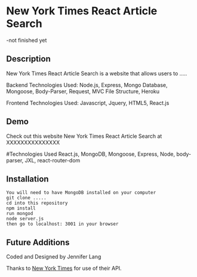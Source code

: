 # New York Times React Article Search

-not finished yet



## Description

New York Times React Article Search is a website that allows users to .....

Backend Technologies Used:  Node.js, Express, Mongo Database, Mongoose, Body-Parser, Request,  MVC File Structure, Heroku

Frontend Technologies Used: Javascript, Jquery,  HTML5, React.js

## Demo

 Check out this website New York Times React Article Search at XXXXXXXXXXXXXXX

#Technologies Used
React.js, MongoDB, Mongoose, Express, Node, body-parser, JXL, react-router-dom 

## Installation

```
You will need to have MongoDB installed on your computer
git clone .....
cd into this repository
npm install
run mongod
node server.js
then go to localhost: 3001 in your browser

```


## Future Additions

 



Coded and Designed by Jennifer Lang

Thanks to [New York Times](http://developer.nytimes.com/article_search_v2.json) for use of their API. 





